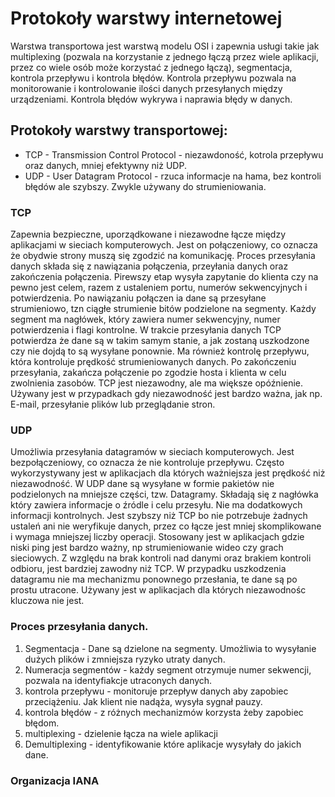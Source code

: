 # Protokoły warstwy internetowej
Warstwa transportowa jest warstwą modelu OSI i zapewnia usługi takie jak multiplexing (pozwala na korzystanie z jednego łączą przez wiele aplikacji, przez co wiele osób może korzystać z jednego łączą), segmentacja, kontrola przepływu i kontrola błędów. Kontrola przepływu pozwala na monitorowanie i kontrolowanie ilości danych przesyłanych między urządzeniami. Kontrola błędów wykrywa i naprawia błędy w danych.
## Protokoły warstwy transportowej:
- TCP - Transmission Control Protocol - niezawdoność, kotrola przepływu oraz danych, mniej efektywny niż UDP.
- UDP - User Datagram Protocol - rzuca informacje na hama, bez kontroli błędów ale szybszy. Zwykle używany do strumieniowania.
### TCP
Zapewnia bezpieczne, uporządkowane i niezawodne łącze między aplikacjami w sieciach komputerowych. Jest on połączeniowy, co oznacza że obydwie strony muszą się zgodzić na komunikację. Proces przesyłania danych składa się z nawiązania połączenia, przeyłania danych oraz zakończenia połączenia. Pirewszy etap wysyła zapytanie do klienta czy na pewno jest celem, razem z ustaleniem portu, numerów sekwencyjnych i potwierdzenia. Po nawiązaniu połączen  ia dane są przesyłane strumieniowo, tzn ciągłe strumienie bitów podzielone na segmenty. Każdy segment ma nagłówek, który zawiera numer sekwencyjny, numer potwierdzenia i flagi kontrolne. W trakcie przesyłania danych TCP potwierdza że dane są w takim samym stanie, a jak zostaną uszkodzone czy nie dojdą to są wysyłane ponownie. Ma również kontrolę przepływu, która kontroluje prędkość strumieniowanych danych. Po zakończeniu przesyłania, zakańcza połączenie po zgodzie hosta i klienta w celu zwolnienia zasobów. TCP jest niezawodny, ale ma większe opóźnienie. Używany jest w przypadkach gdy niezawodność jest bardzo ważna, jak np. E-mail, przesyłanie plików lub przeglądanie stron.
### UDP
Umożliwia przesyłania datagramów w sieciach komputerowych. Jest bezpołączeniowy, co oznacza że nie kontroluje przepływu. Często wykorzystywany jest w aplikacjach dla których ważniejsza jest prędkość niż niezawodność. W UDP dane są wysyłane w formie pakietów nie podzielonych na mniejsze części, tzw. Datagramy. Składają się z nagłówka który zawiera informacje o źródle i celu przesyłu. Nie ma dodatkowych informacji kontrolnych. Jest szybszy niż TCP bo nie potrzebuje żadnych ustaleń ani nie weryfikuje danych, przez co łącze jest mniej skomplikowane i wymaga mniejszej liczby operacji. Stosowany jest w aplikacjach gdzie niski ping jest bardzo ważny, np strumieniowanie wideo czy grach sieciowych. Z względu na brak kontroli nad danymi oraz brakiem kontroli odbioru, jest bardziej zawodny niż TCP. W przypadku uszkodzenia datagramu nie ma mechanizmu ponownego przesłania, te dane są po prostu utracone. Używany jest w aplikacjach dla których niezawodnośc kluczowa nie jest.
### Proces przesyłania danych.
1. Segmentacja - Dane są dzielone na segmenty. Umożliwia to wysyłanie dużych plików i zmniejsza ryzyko utraty danych.
2. Numeracja segmentów - każdy segment otrzymuje numer sekwencji, pozwala na identyfiakcje utraconych danych.
3. kontrola przepływu - monitoruje przepływ danych aby zapobiec przeciążeniu. Jak klient nie nadąża, wysyła sygnał pauzy.
4. kontrola błędów - z różnych mechanizmów korzysta żeby zapobiec błędom.
5. multiplexing - dzielenie łącza na wiele aplikacji
6. Demultiplexing - identyfikowanie które aplikacje wysyłały do jakich dane.
### Organizacja IANA
